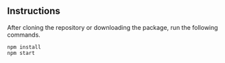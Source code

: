 ## Instructions

After cloning the repository or downloading the package, run the following commands.

```shell
npm install
npm start
```
